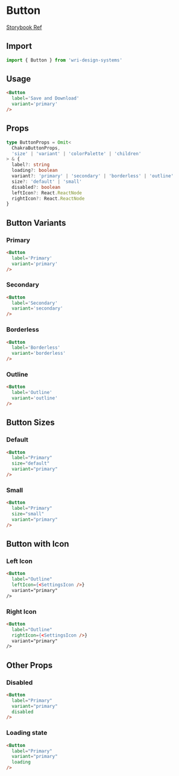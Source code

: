# Button

[Storybook Ref](https://wri.github.io/wri-design-systems/?path=/docs/button--docs)

## Import

```js
import { Button } from 'wri-design-systems'
```

## Usage

```html
<Button
  label='Save and Download'
  variant='primary'
/>
```

## Props

```ts
type ButtonProps = Omit<
  ChakraButtonProps,
  'size' | 'variant' | 'colorPalette' | 'children'
> & {
  label?: string
  loading?: boolean
  variant?: 'primary' | 'secondary' | 'borderless' | 'outline'
  size?: 'default' | 'small'
  disabled?: boolean
  leftIcon?: React.ReactNode
  rightIcon?: React.ReactNode
}
```

## Button Variants

### Primary

```html
<Button
  label='Primary'
  variant='primary'
/>
```

### Secondary

```html
<Button
  label='Secondary'
  variant='secondary'
/>
```

### Borderless

```html
<Button
  label='Borderless'
  variant='borderless'
/>
```

### Outline

```html
<Button
  label='Outline'
  variant='outline'
/>
```

## Button Sizes

### Default

```html
<Button
  label="Primary"
  size="default"
  variant="primary"
/>
```

### Small

```html
<Button
  label="Primary"
  size="small"
  variant="primary"
/>
```

## Button with Icon

### Left Icon

```html
<Button
  label="Outline"
  leftIcon={<SettingsIcon />}
  variant="primary"
/>
```

### Right Icon

```html
<Button
  label="Outline"
  rightIcon={<SettingsIcon />}
  variant="primary"
/>
```

## Other Props

### Disabled

```html
<Button
  label="Primary"
  variant="primary"
  disabled
/>
```

### Loading state

```html
<Button
  label="Primary"
  variant="primary"
  loading
/>
```
